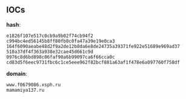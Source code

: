 
## IOCs

__hash__:

```text
e1826f107e517c0cb9a9b02f74cb94f2
c994bc4ed56145b8ff80fb0c0fa47a39e19e0ca3
164f6090aeabe48d2f9a2de12b8da6e8de24735a39371fe922e51689e969ad37
510a37df4f363a938e32cae45d661c9d
0976c8d6bd898c06faf90a6b99097ca6f66cca0c
cd83d5f6eec9731fbc6c1ce5eee962f82bcf881a63af1f478e6a097760f758df
```
__domain__:

```text
www.f0679086.xsph.ru
mamamiya137.ru
```